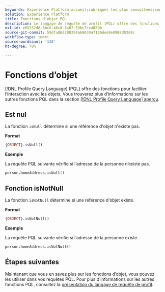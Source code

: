 ```yaml
---
keywords: Experience Platform;accueil;rubriques les plus consultées;segmentation;Segmentation;Segmentation Service;pql;PQL;langage de requête de profil;fonctions d’objet;objet;
solution: Experience Platform
title: Fonctions d’objet PQL
description: Le langage de requête de profil (PQL) offre des fonctions pour faciliter l’interaction avec les objets.
exl-id: e65257d8-5bc8-46c8-8487-33bc7ce4059b
source-git-commit: 59dfa862388394a68630a7136dee8e8988d0368c
workflow-type: tm+mt
source-wordcount: '138'
ht-degree: 70%

---
```


# Fonctions d’objet

[!DNL Profile Query Language] (PQL) offre des fonctions pour faciliter l’interaction avec les objets. Vous trouverez plus d’informations sur les autres fonctions PQL dans la section [[!DNL Profile Query Language] aperçu](./overview.md).

## Est nul

La fonction `isNull` détermine si une référence d&#39;objet n&#39;existe pas.

**Format**

```sql
{OBJECT}.isNull()
```

**Exemple**

La requête PQL suivante vérifie si l’adresse de la personne n’existe pas.

```sql
person.homeAddress.isNull()
```

## Fonction isNotNull

La fonction `isNotNull` détermine si une référence d&#39;objet existe.

**Format**

```sql
{OBJECT}.isNotNull()
```

**Exemple**

La requête PQL suivante vérifie si l’adresse de la personne existe.

```sql
person.homeAddress.isNotNull()
```

## Étapes suivantes

Maintenant que vous en savez plus sur les fonctions d’objet, vous pouvez les utiliser dans vos requêtes PQL. Pour plus d’informations sur les autres fonctions PQL, consultez la [présentation du langage de requête de profil](./overview.md).
